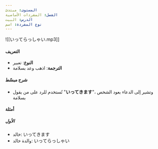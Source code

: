 ```yaml
---
المستوى: مبتدئ
الفصل: المفردات الأساسية
الدرس: البيت
نوع المفردة: اسم
---
```


![[いってらっしゃい.mp3]]

#### التعريف

- **النوع**: تعبير
- **الترجمة**: اذهب وعد بسلامة

#### شرح مبسّط

- تُستخدم للرد على من يقول "**いってきます**"، وتشير إلى الدعاء بعود الشخص بسلامة

#### أمثلة

##### الأول

- خالد: いってきます
- والدة خالد: いってらっしゃい
